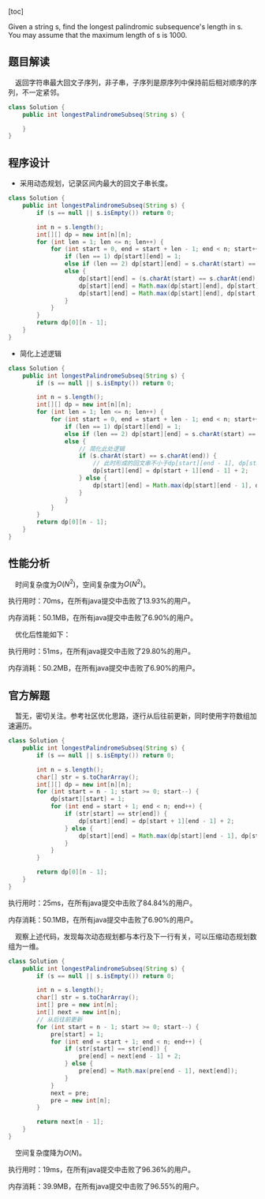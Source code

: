 [toc]

Given a string s, find the longest palindromic subsequence's length in s. You may assume that the maximum length of s is 1000.



## 题目解读

&emsp;返回字符串最大回文子序列，非子串，子序列是原序列中保持前后相对顺序的序列，不一定紧邻。

```java
class Solution {
    public int longestPalindromeSubseq(String s) {

    }
}
```

## 程序设计

* 采用动态规划，记录区间内最大的回文子串长度。

```java
class Solution {
    public int longestPalindromeSubseq(String s) {
        if (s == null || s.isEmpty()) return 0;

        int n = s.length();
        int[][] dp = new int[n][n];
        for (int len = 1; len <= n; len++) {
            for (int start = 0, end = start + len - 1; end < n; start++, end++) {
                if (len == 1) dp[start][end] = 1;
                else if (len == 2) dp[start][end] = s.charAt(start) == s.charAt(end) ? 2 : 1;
                else {
                    dp[start][end] = (s.charAt(start) == s.charAt(end) ? 2 : 0) + dp[start + 1][end - 1];
                    dp[start][end] = Math.max(dp[start][end], dp[start][end - 1]);
                    dp[start][end] = Math.max(dp[start][end], dp[start + 1][end]);
                }
            }
        }
        return dp[0][n - 1];
    }
}
```

* 简化上述逻辑

```java
class Solution {
    public int longestPalindromeSubseq(String s) {
        if (s == null || s.isEmpty()) return 0;

        int n = s.length();
        int[][] dp = new int[n][n];
        for (int len = 1; len <= n; len++) {
            for (int start = 0, end = start + len - 1; end < n; start++, end++) {
                if (len == 1) dp[start][end] = 1;
                else if (len == 2) dp[start][end] = s.charAt(start) == s.charAt(end) ? 2 : 1;
                else {
                    // 简化此处逻辑
                    if (s.charAt(start) == s.charAt(end)) {
                        // 此时形成的回文串不小于dp[start][end - 1], dp[start + 1][end]，无需比较
                        dp[start][end] = dp[start + 1][end - 1] + 2;
                    } else {
                        dp[start][end] = Math.max(dp[start][end - 1], dp[start + 1][end]);
                    }
                }
            }
        }
        return dp[0][n - 1];
    }
}
```

## 性能分析

&emsp;时间复杂度为$O(N^2)$，空间复杂度为$O(N^2)$。

执行用时：70ms，在所有java提交中击败了13.93%的用户。

内存消耗：50.1MB，在所有java提交中击败了6.90%的用户。

&emsp;优化后性能如下：

执行用时：51ms，在所有java提交中击败了29.80%的用户。

内存消耗：50.2MB，在所有java提交中击败了6.90%的用户。

## 官方解题

&emsp;暂无，密切关注。参考社区优化思路，逐行从后往前更新，同时使用字符数组加速遍历。

```java
class Solution {
    public int longestPalindromeSubseq(String s) {
        if (s == null || s.isEmpty()) return 0;

        int n = s.length();
        char[] str = s.toCharArray();
        int[][] dp = new int[n][n];
        for (int start = n - 1; start >= 0; start--) {
            dp[start][start] = 1;
            for (int end = start + 1; end < n; end++) {
                if (str[start] == str[end]) {
                    dp[start][end] = dp[start + 1][end - 1] + 2;
                } else {
                    dp[start][end] = Math.max(dp[start][end - 1], dp[start + 1][end]);
                }
            }
        }

        return dp[0][n - 1];
    }
}
```

执行用时：25ms，在所有java提交中击败了84.84%的用户。

内存消耗：50.1MB，在所有java提交中击败了6.90%的用户。

&emsp;观察上述代码，发现每次动态规划都与本行及下一行有关，可以压缩动态规划数组为一维。

```java
class Solution {
    public int longestPalindromeSubseq(String s) {
        if (s == null || s.isEmpty()) return 0;

        int n = s.length();
        char[] str = s.toCharArray();
        int[] pre = new int[n];
        int[] next = new int[n];
        // 从后往前更新
        for (int start = n - 1; start >= 0; start--) {
            pre[start] = 1;
            for (int end = start + 1; end < n; end++) {
                if (str[start] == str[end]) {
                    pre[end] = next[end - 1] + 2;
                } else {
                    pre[end] = Math.max(pre[end - 1], next[end]);
                }
            }
            next = pre;
            pre = new int[n];
        }

        return next[n - 1];
    }
}
```

&emsp;空间复杂度降为$O(N)$。

执行用时：19ms，在所有java提交中击败了96.36%的用户。

内存消耗：39.9MB，在所有java提交中击败了96.55%的用户。